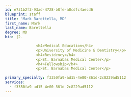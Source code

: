 ```yaml
---
id: e731b2f3-93ad-4728-b8fe-a0cdfc4aecd6
blueprint: staff
title: 'Mark Barettella, MD'
first_name: Mark
last_name: Barettella
degree: MD
bio: |2-

              <h4>Medical Education</h4>
              <p>University of Medicine & Dentistry</p>
              <h4>Residency</h4>
              <p>St. Barnabas Medical Center</p>
              <h4>Fellowship</h4>
              <p>St. Barnabas Medical Center</p>
          
primary_specialty: f3350fa9-ad15-4e00-861d-2c8229ad5112
services:
  - f3350fa9-ad15-4e00-861d-2c8229ad5112
---
```

